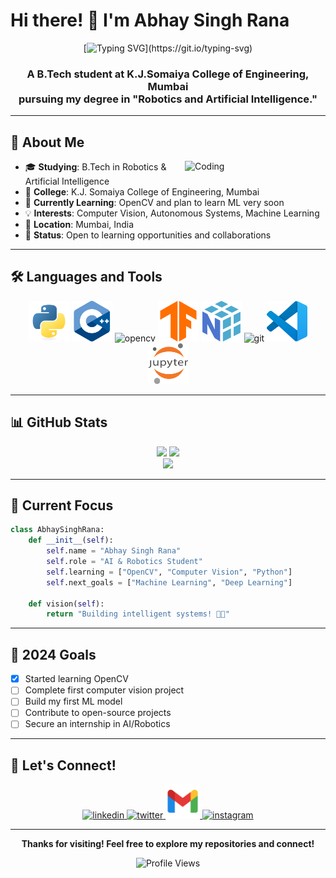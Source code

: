 # Hi there! 👋 I'm Abhay Singh Rana

<div align="center">
  
[![Typing SVG](https://readme-typing-svg.herokuapp.com?font=Fira+Code&size=22&pause=1000&color=00D4AA&center=true&vCenter=true&width=600&lines=B.Tech+Student+%7C+Future+AI+and+ML+Engineer;Robotics+%26+Artificial+Intelligence;Learning+OpenCV+%26+Machine+Learning;Always+eager+to+learn+and+grow!)](https://git.io/typing-svg)

<h3>A B.Tech student at K.J.Somaiya College of Engineering, Mumbai<br>pursuing my degree in "Robotics and Artificial Intelligence."</h3>

</div>

---

## 🤖 About Me

<img align="right" alt="Coding" width="225" src="https://cdn.dribbble.com/users/1162077/screenshots/3848914/programmer.gif">

- 🎓 **Studying**: B.Tech in Robotics & Artificial Intelligence
- 🏫 **College**: K.J. Somaiya College of Engineering, Mumbai
- 🌱 **Currently Learning**: OpenCV and plan to learn ML very soon
- 💡 **Interests**: Computer Vision, Autonomous Systems, Machine Learning
- 📍 **Location**: Mumbai, India
- 🚀 **Status**: Open to learning opportunities and collaborations

---

## 🛠️ Languages and Tools

<div align="center">

<p>
  <img src="https://raw.githubusercontent.com/devicons/devicon/master/icons/python/python-original.svg" alt="python" width="65" height="65"/>
  <img src="https://raw.githubusercontent.com/devicons/devicon/master/icons/cplusplus/cplusplus-original.svg" alt="cplusplus" width="65" height="65"/>
  <img src="https://www.vectorlogo.zone/logos/opencv/opencv-icon.svg" alt="opencv" width="65" height="65"/>
  <img src="https://raw.githubusercontent.com/devicons/devicon/master/icons/tensorflow/tensorflow-original.svg" alt="tensorflow" width="65" height="65"/>
  <img src="https://raw.githubusercontent.com/devicons/devicon/master/icons/numpy/numpy-original.svg" alt="numpy" width="65" height="65"/>
  <img src="https://www.vectorlogo.zone/logos/git-scm/git-scm-icon.svg" alt="git" width="65" height="65"/>
  <img src="https://raw.githubusercontent.com/devicons/devicon/master/icons/vscode/vscode-original.svg" alt="vscode" width="65" height="65"/>
  <img src="https://raw.githubusercontent.com/devicons/devicon/master/icons/jupyter/jupyter-original-wordmark.svg" alt="jupyter" width="65" height="65"/>
</p>

</div>

---

## 📊 GitHub Stats

<div align="center">
  <img height="170em" src="https://github-readme-stats.vercel.app/api?username=abhayyrana&show_icons=true&theme=tokyonight&hide_border=true&bg_color=0D1117&title_color=00D4AA&icon_color=00D4AA"/>
  <img height="170em" src="https://github-readme-stats.vercel.app/api/top-langs/?username=abhayyrana&layout=compact&theme=tokyonight&hide_border=true&bg_color=0D1117&title_color=00D4AA"/>
</div>

<div align="center">
  <img src="https://streak-stats.demolab.com/?user=abhayyrana&theme=tokyonight&hide_border=true&background=0D1117&stroke=00D4AA&ring=00D4AA&fire=00D4AA&currStreakLabel=00D4AA"/>
</div>

---

## 🎯 Current Focus

```python
class AbhaySinghRana:
    def __init__(self):
        self.name = "Abhay Singh Rana"
        self.role = "AI & Robotics Student"
        self.learning = ["OpenCV", "Computer Vision", "Python"]
        self.next_goals = ["Machine Learning", "Deep Learning"]
        
    def vision(self):
        return "Building intelligent systems! 🤖✨"
```

---

## 🚀 2024 Goals

- [x] Started learning OpenCV
- [ ] Complete first computer vision project
- [ ] Build my first ML model
- [ ] Contribute to open-source projects
- [ ] Secure an internship in AI/Robotics

---

## 🤝 Let's Connect!

<div align="center">

<a href="https://linkedin.com/in/abhayrana21" target="_blank">
  <img src="https://raw.githubusercontent.com/rahuldkjain/github-profile-readme-generator/master/src/images/icons/Social/linked-in-alt.svg" alt="linkedin" height="55" width="55" />
</a>
<a href="https://twitter.com/yourhandle" target="_blank">
  <img src="https://raw.githubusercontent.com/rahuldkjain/github-profile-readme-generator/master/src/images/icons/Social/twitter.svg" alt="twitter" height="55" width="55" />
</a>
<a href="mailto:your.email@example.com" target="_blank">
  <img src="https://raw.githubusercontent.com/rahuldkjain/github-profile-readme-generator/master/src/images/icons/Social/gmail.svg" alt="gmail" height="55" width="55" />
</a>
<a href="https://instagram.com/yourhandle" target="_blank">
  <img src="https://raw.githubusercontent.com/rahuldkjain/github-profile-readme-generator/master/src/images/icons/Social/instagram.svg" alt="instagram" height="55" width="55" />
</a>

</div>

---

<div align="center">

**Thanks for visiting! Feel free to explore my repositories and connect!** 

![Profile Views](https://komarev.com/ghpvc/?username=abhayyrana&color=00D4AA&style=for-the-badge&label=Profile+Views)

</div>
